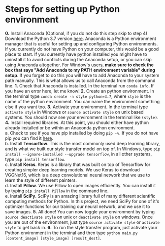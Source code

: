 # Steps for setting up Python environment

<b>0.</b> Install Anaconda (Optional, if you do not do this step skip to step 4) Download the Python 3.7 version <a href=https://www.anaconda.com/download/>here</a>.  Anaconda is a Python environment 
manager that is useful for setting up and configuring Python environments.  If you currently do not have Python on your computer, this would 
be a good place to start.  If you currently have python installed you might have to uninstall it to avoid conflicts during the 
Anaconda setup, or you can skip using Anaconda altogether.  For Window's users, <b>make sure to check the box that says 
"Add Anaconda to my PATH environment variable" during setup</b>.  If you forget to do this you will have to add Anaconda to your system path
manually.  This is what allows us to call Anaconda from the command line.
<b>1.</b> Check that Anaconda is installed.  In the terminal run `conda info`.  If you have an error here, let me know!
<b>2.</b> Create an python environment.  In the terminal type `conda create -n style python=3.7`, where `style` is the name of the python environment.
You can name the environment something else if you want too.
<b>3.</b> Activate your environment.  In the terminal type `activate style` in Windows or `source activate style` on unix based systems.  You should now see
your environment in the terminal like `(style)`.
<b>4.</b> Install required libraries.  At this point, you should either have python already installed or be within an Anaconda python environment. <br />
    a. Check to see if you have pip installed by doing `pip -v`.  If you do not have pip you can find it <a href=https://pip.pypa.io/en/stable/installing/>here</a>.
    <br />
    b. Install <b>Tensorflow</b>.  This is the most commonly used deep learning library, and is what we built our style transfer model on top of.
    In Windows, type `pip install --ignore-installed --upgrade tensorflow`, in all other systems, type `pip install tensorflow`.
    <br />
    c. Install <b>Keras</b>.  Keras is a library that was built on top of Tensorflow for creating simpler deep learning models.  We use Keras to
    download VGGNet16, which is a deep convolutional neural network that we use to learn the style of different painters.
    <br />
    d. Install <b>Pillow</b>.  We use Pillow to open images efficiently.  You can install it by typing `pip install Pillow` in the command line.
    <br />
    e. Install <b>SciPy</b>.  SciPy is an amazing library full of many different scientific computing methods for Python.  In this project, we need 
    SciPy for one of it's optimizer functions for our training our neural network, and we use it to save images. 
<b>5.</b> All done!  You can now toggle your environment by typing `source deactivate style` on unix or `deactivate style` on windows.  Once you are out of
the environment, just type `source activate style` or `activate style` to get back in.
<b>6.</b> To run the style transfer program, just activate your Python environment in the terminal and then type `python main.py [content_image] [style_image] [result_dest]`.
    
